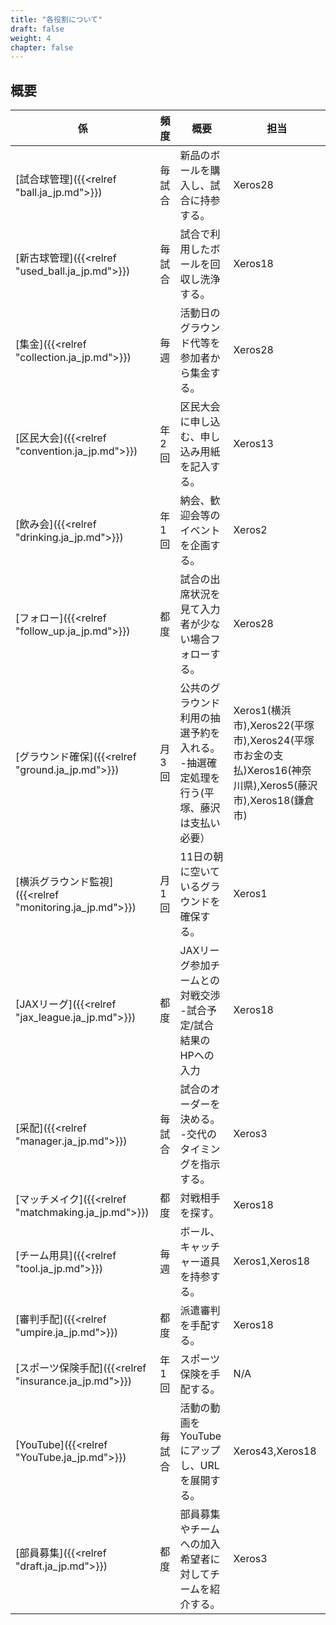 ```yaml
---
title: "各役割について"
draft: false
weight: 4
chapter: false
---
```


## 概要

|係|頻度|概要|担当|
|-|-|-|-|
|[試合球管理]({{<relref "ball.ja_jp.md">}})|毎試合|新品のボールを購入し、試合に持参する。|Xeros28|
|[新古球管理]({{<relref "used_ball.ja_jp.md">}})|毎試合|試合で利用したボールを回収し洗浄する。|Xeros18|
|[集金]({{<relref "collection.ja_jp.md">}})|毎週|活動日のグラウンド代等を参加者から集金する。|Xeros28|
|[区民大会]({{<relref "convention.ja_jp.md">}})|年2回|区民大会に申し込む、申し込み用紙を記入する。|Xeros13|
|[飲み会]({{<relref "drinking.ja_jp.md">}})|年1回|納会、歓迎会等のイベントを企画する。|Xeros2|
|[フォロー]({{<relref "follow_up.ja_jp.md">}})|都度|試合の出席状況を見て入力者が少ない場合フォローする。|Xeros28|
|[グラウンド確保]({{<relref "ground.ja_jp.md">}})|月3回|公共のグラウンド利用の抽選予約を入れる。<BR>-抽選確定処理を行う(平塚、藤沢は支払い必要）|Xeros1(横浜市),Xeros22(平塚市),Xeros24(平塚市お金の支払)Xeros16(神奈川県),Xeros5(藤沢市),Xeros18(鎌倉市)|
|[横浜グラウンド監視]({{<relref "monitoring.ja_jp.md">}})|月1回|11日の朝に空いているグラウンドを確保する。|Xeros1|
|[JAXリーグ]({{<relref "jax_league.ja_jp.md">}})|都度|JAXリーグ参加チームとの対戦交渉<BR>-試合予定/試合結果のHPへの入力|Xeros18|
|[采配]({{<relref "manager.ja_jp.md">}})|毎試合|試合のオーダーを決める。<BR>-交代のタイミングを指示する。|Xeros3|
|[マッチメイク]({{<relref "matchmaking.ja_jp.md">}})|都度|対戦相手を探す。|Xeros18|
|[チーム用具]({{<relref "tool.ja_jp.md">}})|毎週|ボール、キャッチャー道具を持参する。|Xeros1,Xeros18|
|[審判手配]({{<relref "umpire.ja_jp.md">}})|都度|派遣審判を手配する。|Xeros18|
|[スポーツ保険手配]({{<relref "insurance.ja_jp.md">}})|年1回|スポーツ保険を手配する。|N/A|
|[YouTube]({{<relref "YouTube.ja_jp.md">}})|毎試合|活動の動画をYouTubeにアップし、URLを展開する。|Xeros43,Xeros18|
|[部員募集]({{<relref "draft.ja_jp.md">}})|都度|部員募集やチームへの加入希望者に対してチームを紹介する。|Xeros3|

